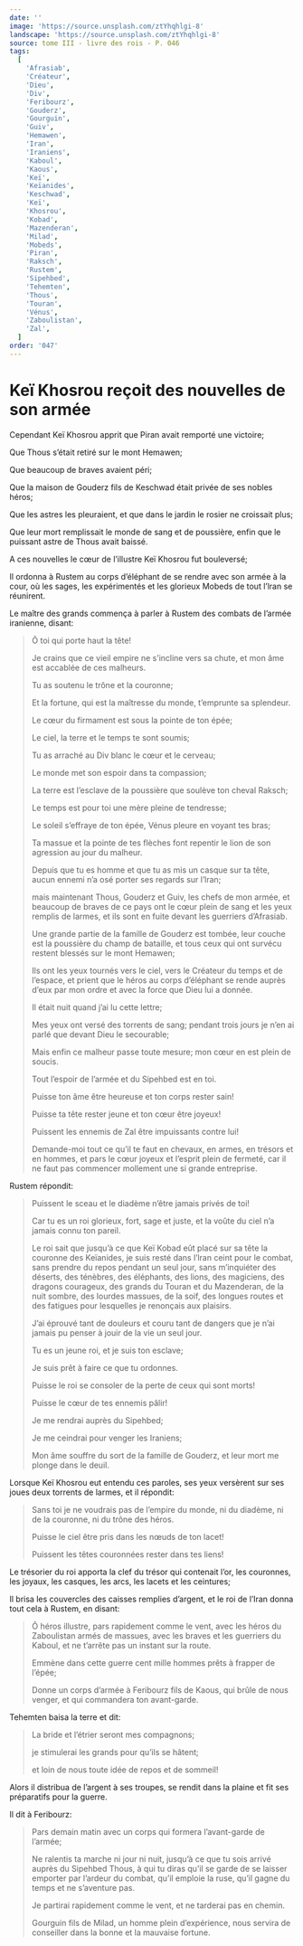 ```yaml
---
date: ''
image: 'https://source.unsplash.com/ztYhqhlgi-8'
landscape: 'https://source.unsplash.com/ztYhqhlgi-8'
source: tome III - livre des rois - P. 046
tags:
  [
    'Afrasiab',
    'Créateur',
    'Dieu',
    'Div',
    'Feribourz',
    'Gouderz',
    'Gourguin',
    'Guiv',
    'Hemawen',
    'Iran',
    'Iraniens',
    'Kaboul',
    'Kaous',
    'Keï',
    'Keïanides',
    'Keschwad',
    'Keï',
    'Khosrou',
    'Kobad',
    'Mazenderan',
    'Milad',
    'Mobeds',
    'Piran',
    'Raksch',
    'Rustem',
    'Sipehbed',
    'Tehemten',
    'Thous',
    'Touran',
    'Vénus',
    'Zaboulistan',
    'Zal',
  ]
order: '047'
---
```


# Keï Khosrou reçoit des nouvelles de son armée

Cependant Keï Khosrou apprit que Piran avait remporté une victoire;

Que Thous s’était retiré sur le mont Hemawen;

Que beaucoup de braves avaient péri;

Que la maison de Gouderz fils de Keschwad était privée de ses nobles héros;

Que les astres les pleuraient, et que dans le jardin le rosier ne croissait plus;

Que leur mort remplissait le monde de sang et de poussière, enfin que le puissant astre de Thous avait baissé.

A ces nouvelles le cœur de l’illustre Keï Khosrou fut bouleversé;

Il ordonna à Rustem au corps d’éléphant de se rendre avec son armée à la cour, où les sages, les expérimentés et les glorieux Mobeds de tout l’lran se réunirent.

Le maître des grands commença à parler à Rustem des combats de l’armée iranienne, disant:

> Ô toi qui porte haut la tête!
>
> Je crains que ce vieil empire ne s’incline vers sa chute, et mon âme est accablée de ces malheurs.
>
> Tu as soutenu le trône et la couronne;
>
> Et la fortune, qui est la maîtresse du monde, t’emprunte sa splendeur.
>
> Le cœur du firmament est sous la pointe de ton épée;
>
> Le ciel, la terre et le temps te sont soumis;
>
> Tu as arraché au Div blanc le cœur et le cerveau;
>
> Le monde met son espoir dans ta compassion;
>
> La terre est l’esclave de la poussière que soulève ton cheval Raksch;
>
> Le temps est pour toi une mère pleine de tendresse;
>
> Le soleil s’effraye de ton épée, Vénus pleure en voyant tes bras;
>
> Ta massue et la pointe de tes flèches font repentir le lion de son agression au jour du malheur.
>
> Depuis que tu es homme et que tu as mis un casque sur ta tête, aucun ennemi n’a osé porter ses regards sur l’lran;
>
> mais maintenant Thous, Gouderz et Guiv, les chefs de mon armée, et beaucoup de braves de ce pays ont le cœur plein de sang et les yeux remplis de larmes, et ils sont en fuite devant les guerriers d’Afrasiab.
>
> Une grande partie de la famille de Gouderz est tombée, leur couche est la poussière du champ de bataille, et tous ceux qui ont survécu restent blessés sur le mont Hemawen;
>
> Ils ont les yeux tournés vers le ciel, vers le Créateur du temps et de l’espace, et prient que le héros au corps d’éléphant se rende auprès d’eux par mon ordre et avec la force que Dieu lui a donnée.
>
> Il était nuit quand j’ai lu cette lettre;
>
> Mes yeux ont versé des torrents de sang; pendant trois jours je n’en ai parlé que devant Dieu le secourable;
>
> Mais enfin ce malheur passe toute mesure; mon cœur en est plein de soucis.
>
> Tout l’espoir de l’armée et du Sipehbed est en toi.
>
> Puisse ton âme être heureuse et ton corps rester sain!
>
> Puisse ta tête rester jeune et ton cœur être joyeux!
>
> Puissent les ennemis de Zal être impuissants contre lui!
>
> Demande-moi tout ce qu’il te faut en chevaux, en armes, en trésors et en hommes, et pars le cœur joyeux et l’esprit plein de fermeté, car il ne faut pas commencer mollement une si grande entreprise.

Rustem répondit:

> Puissent le sceau et le diadème n’être jamais privés de toi!
>
> Car tu es un roi glorieux, fort, sage et juste, et la voûte du ciel n’a jamais connu ton pareil.
>
> Le roi sait que jusqu’à ce que Keï Kobad eût placé sur sa tête la couronne des Keïanides, je suis resté dans l’lran ceint pour le combat, sans prendre du repos pendant un seul jour, sans m’inquiéter des déserts, des ténèbres, des éléphants, des lions, des magiciens, des dragons courageux, des grands du Touran et du Mazenderan, de la nuit sombre, des lourdes massues, de la soif, des longues routes et des fatigues pour lesquelles je renonçais aux plaisirs.
>
> J’ai éprouvé tant de douleurs et couru tant de dangers que je n’ai jamais pu penser à jouir de la vie un seul jour.
>
> Tu es un jeune roi, et je suis ton esclave;
>
> Je suis prêt à faire ce que tu ordonnes.
>
> Puisse le roi se consoler de la perte de ceux qui sont morts!
>
> Puisse le cœur de tes ennemis pâlir!
>
> Je me rendrai auprès du Sipehbed;
>
> Je me ceindrai pour venger les Iraniens;
>
> Mon âme souffre du sort de la famille de Gouderz, et leur mort me plonge dans le deuil.

Lorsque Keï Khosrou eut entendu ces paroles, ses yeux versèrent sur ses joues deux torrents de larmes, et il répondit:

> Sans toi je ne voudrais pas de l’empire du monde, ni du diadème, ni de la couronne, ni du trône des héros.
>
> Puisse le ciel être pris dans les nœuds de ton lacet!
>
> Puissent les têtes couronnées rester dans tes liens!

Le trésorier du roi apporta la clef du trésor qui contenait l’or, les couronnes, les joyaux, les casques, les arcs, les lacets et les ceintures;

Il brisa les couvercles des caisses remplies d’argent, et le roi de l’Iran donna tout cela à Rustem, en disant:

> Ô héros illustre, pars rapidement comme le vent, avec les héros du Zaboulistan armés de massues, avec les braves et les guerriers du Kaboul, et ne t’arrête pas un instant sur la route.
>
> Emmène dans cette guerre cent mille hommes prêts à frapper de l’épée;
>
> Donne un corps d’armée à Feribourz fils de Kaous, qui brûle de nous venger, et qui commandera ton avant-garde.

Tehemten baisa la terre et dit:

> La bride et l’étrier seront mes compagnons;
>
> je stimulerai les grands pour qu’ils se hâtent;
>
> et loin de nous toute idée de repos et de sommeil!

Alors il distribua de l’argent à ses troupes, se rendit dans la plaine et fit ses préparatifs pour la guerre.

Il dit à Feribourz:

> Pars demain matin avec un corps qui formera l’avant-garde de l’armée;
>
> Ne ralentis ta marche ni jour ni nuit, jusqu’à ce que tu sois arrivé auprès du Sipehbed Thous, à qui tu diras qu’il se garde de se laisser emporter par l’ardeur du combat, qu’il emploie la ruse, qu’il gagne du temps et ne s’aventure pas.
>
> Je partirai rapidement comme le vent, et ne tarderai pas en chemin.
>
> Gourguin fils de Milad, un homme plein d’expérience, nous servira de conseiller dans la bonne et la mauvaise fortune.
